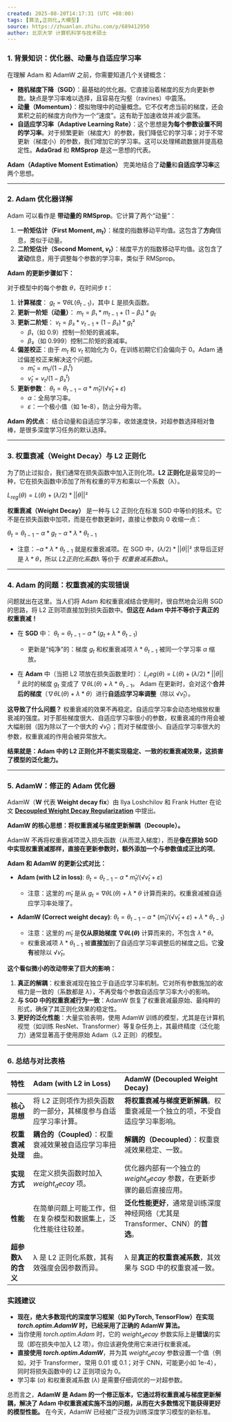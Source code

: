 ```yaml
---
created: 2025-08-20T14:17:31 (UTC +08:00)
tags: [算法,正则化,大模型]
source: https://zhuanlan.zhihu.com/p/689412950
author: 北京大学 计算机科学与技术硕士
---
```

### 1. 背景知识：优化器、动量与自适应学习率

在理解 Adam 和 AdamW 之前，你需要知道几个关键概念：

*   **随机梯度下降（SGD）**：最基础的优化器。它直接沿着梯度的反方向更新参数。缺点是学习率难以选择，且容易在沟壑（ravines）中震荡。
*   **动量（Momentum）**：模拟物理中的动量概念。它不仅考虑当前的梯度，还会累积之前的梯度方向作为一个“速度”。这有助于加速收敛并减少震荡。
*   **自适应学习率（Adaptive Learning Rate）**：这个思想是**为每个参数设置不同的学习率**。对于频繁更新（梯度大）的参数，我们降低它的学习率；对于不常更新（梯度小）的参数，我们增加它的学习率。这可以处理稀疏数据并提高稳定性。**AdaGrad** 和 **RMSprop** 是这一思想的代表。

**Adam（Adaptive Moment Estimation）** 完美地结合了**动量**和**自适应学习率**这两个思想。

---

### 2. Adam 优化器详解

Adam 可以看作是 **带动量的 RMSprop**。它计算了两个“动量”：

1.  **一阶矩估计（First Moment, $m_t$）**：梯度的指数移动平均值。这包含了**方向**信息，类似于动量。
2.  **二阶矩估计（Second Moment, $v_t$）**：梯度平方的指数移动平均值。这包含了**波动**信息，用于调整每个参数的学习率，类似于 RMSprop。

**Adam 的更新步骤如下：**

对于模型中的每个参数 $θ$，在时间步 $t$：

1.  **计算梯度**： $g_t = ∇θ L(θ_{t-1})$，其中 $L$ 是损失函数。
2.  **更新一阶矩（动量）**： $m_t = β₁ * m_{t-1} + (1 - β₁) * g_t$
3.  **更新二阶矩**： $v_t = β₂ * v_{t-1} + (1 - β₂) * g_t²$
    *   $β₁$（如 0.9）控制一阶矩的衰减率。
    *   $β₂$（如 0.999）控制二阶矩的衰减率。
4.  **偏差校正**：由于 $m_t$ 和 $v_t$ 初始化为 0，在训练初期它们会偏向于 0。Adam 通过偏差校正来解决这个问题。
    *   $m̂_t = m_t / (1 - β₁^t)$
    *   $v̂_t = v_t / (1 - β₂^t)$
5.  **更新参数**：
    $θ_t = θ_{t-1} - α * m̂_t / (√v̂_t + ε)$
    *   $α$：全局学习率。
    *   $ε$：一个极小值（如 1e-8），防止分母为零。

**Adam 的优点**： 结合动量和自适应学习率，收敛速度快，对超参数选择相对鲁棒，是很多深度学习任务的默认选择。

---

### 3. 权重衰减（Weight Decay）与 L2 正则化

为了防止过拟合，我们通常在损失函数中加入正则化项。**L2 正则化**是最常见的一种，它在损失函数中添加了所有权重的平方和乘以一个系数（λ）。

$L_{reg}(θ) = L(θ) + (λ/2) * ||θ||²$

**权重衰减（Weight Decay）** 是一种与 L2 正则化在标准 SGD 中等价的技术。它不是在损失函数中加项，而是在参数更新时，直接让参数向 0 收缩一点：

$θ_t = θ_{t-1} - α * g_t - α * λ * θ_{t-1}$

*   注意：$- α * λ * θ_{t-1}$ 就是权重衰减项。在 SGD 中，$(λ/2) * ||θ||²$ 求导后正好是 $λ * θ$，所以 $L2正则化系数 λ$ 等价于 $权重衰减系数 αλ$。

---

### 4. Adam 的问题：权重衰减的实现错误

问题就出在这里。当人们将 Adam 和权重衰减结合使用时，很自然地会沿用 SGD 的思路，将 L2 正则项直接加到损失函数中。**但这在 Adam 中并不等价于真正的权重衰减！**

*   在 **SGD** 中：
    $θ_t = θ_{t-1} - α * (g_t + λ * θ_{t-1})$
    *   更新是“纯净”的：梯度 $g_t$ 和权重衰减项 $λ * θ_{t-1}$ 被同一个学习率 $α$ 缩放。

*   在 **Adam** 中（当把 L2 项放在损失函数里时）：
    $L_reg(θ) = L(θ) + (λ/2) * ||θ||²$
    此时的梯度 $g_t$ 变成了 $∇θ L(θ) + λ * θ_{t-1}$。
    Adam 在更新时，会对这个**合并后的梯度**（$∇θ L(θ) + λ * θ$）进行**自适应学习率调整**（除以 $√v̂_t$）。

**这导致了什么问题？**
权重衰减的效果不再稳定。自适应学习率会动态地缩放权重衰减的强度。对于那些梯度很大、自适应学习率很小的参数，权重衰减的作用会被大幅削弱（因为除以了一个很大的 $√v̂_t$）；而对于梯度很小、自适应学习率很大的参数，权重衰减的作用会被异常放大。

**结果就是：Adam 中的 L2 正则化并不能实现稳定、一致的权重衰减效果，这损害了模型的泛化能力。**

---

### 5. AdamW：修正的 Adam 优化器

AdamW（**W** 代表 **Weight decay fix**）由 Ilya Loshchilov 和 Frank Hutter 在论文 **[Decoupled Weight Decay Regularization](https://arxiv.org/abs/1711.05101)** 中提出。

**AdamW 的核心思想：将权重衰减与梯度更新解耦（Decouple）。**

AdamW 不再将权重衰减项混入损失函数（从而混入梯度），而是**像在原始 SGD 中实现权重衰减那样，直接在更新参数时，额外添加一个与参数值成正比的项**。

**Adam 和 AdamW 的更新公式对比：**

*   **Adam (with L2 in loss)**:
    $θ_t = θ_{t-1} - α * m̂_t / (√v̂_t + ε)$
    *   注意：这里的 $m̂_t$ 是从 $g_t = ∇θ L(θ) + λ * θ$ 计算而来的。权重衰减被自适应学习率处理了。

*   **AdamW (Correct weight decay)**:
    $θ_t = θ_{t-1} - α * (m̂_t / (√v̂_t + ε) + λ * θ_{t-1})$
    *   注意：这里的 $m̂_t$ 是**仅从原始梯度 $∇θ L(θ)$** 计算而来的，不包含 $λ * θ$。
    *   权重衰减项 $λ * θ_{t-1}$ 被**直接加**到了自适应学习率调整后的梯度之后。它**没有**被除以 $√v̂_t$。

**这个看似微小的改动带来了巨大的影响：**

1.  **真正的解耦**：权重衰减现在独立于自适应学习率机制。它对所有参数施加的收缩力是一致的（系数都是 $λ$），不再受每个参数自适应学习率大小的影响。
2.  **与 SGD 中的权重衰减行为一致**：AdamW 恢复了权重衰减最原始、最纯粹的形式，确保了其正则化效果的稳定性。
3.  **更好的泛化性能**：大量实验表明，使用 AdamW 训练的模型，尤其是在计算机视觉（如训练 ResNet、Transformer）等复杂任务上，其最终精度（泛化能力）通常显著高于使用原始 Adam（L2 正则）的模型。

---

### 6. 总结与对比表格

| 特性 | Adam (with L2 in Loss) | AdamW (Decoupled Weight Decay) |
| :--- | :--- | :--- |
| **核心思想** | 将 L2 正则项作为损失函数的一部分，其梯度参与自适应学习率计算。 | **将权重衰减与梯度更新解耦**。权重衰减是一个独立的项，不受自适应学习率影响。 |
| **权重衰减处理** | **耦合的（Coupled）**：权重衰减效果被自适应学习率扭曲。 | **解耦的（Decoupled）**：权重衰减效果稳定、一致。 |
| **实现方式** | 在定义损失函数时加入 $weight_decay$ 项。 | 优化器内部有一个独立的 $weight_decay$ 参数，在更新步骤的最后直接应用。 |
| **性能** | 在简单问题上可能工作，但在复杂模型和数据集上，泛化性能往往较差。 | **泛化性能更好**，通常是训练深度神经网络（尤其是Transformer、CNN）的**首选**。 |
| **超参数λ的含义** | λ 是 L2 正则化系数，其有效强度会因参数而异。 | λ 是**真正的权重衰减系数**，其效果与 SGD 中的权重衰减一致。 |

### 实践建议

*   **现在，绝大多数现代的深度学习框架（如 PyTorch, TensorFlow）在实现 $torch.optim.AdamW$ 时，已经采用了正确的 AdamW 算法。**
*   当你使用 $torch.optim.Adam$ 时，它的 $weight_decay$ 参数实际上是**错误**的实现（即在损失中加入 L2 项）。你应该避免使用它来进行权重衰减。
*   **直接使用 $torch.optim.AdamW$**，并为其 $weight_decay$ 参数设置一个值（例如，对于 Transformer，常用 0.01 或 0.1；对于 CNN，可能更小如 1e-4），同时将损失函数中的 L2 正则项设为 0。
*   学习率 ($α$) 和权重衰减系数 ($λ$) 是需要仔细调优的一对超参数。

总而言之，**AdamW 是 Adam 的一个修正版本，它通过将权重衰减与梯度更新解耦，解决了 Adam 中权重衰减实施不当的问题，从而在大多数情况下能获得更好的模型性能。** 在今天，AdamW 已经被广泛视为训练深度学习模型的新标准。